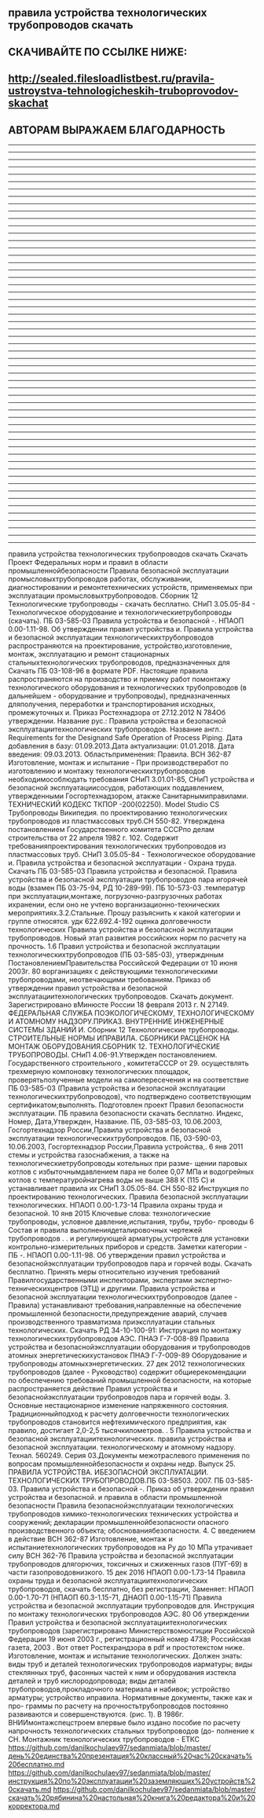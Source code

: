 правила устройства технологических трубопроводов скачать
--------------------------------------------------
СКАЧИВАЙТЕ ПО ССЫЛКЕ НИЖЕ:
--------------------------------------------------
http://sealed.filesloadlistbest.ru/pravila-ustroystva-tehnologicheskih-truboprovodov-skachat
--------------------------------------------------
АВТОРАМ ВЫРАЖАЕМ БЛАГОДАРНОСТЬ
--------------------------------------------------
--------------------------------------------------
--------------------------------------------------
--------------------------------------------------
--------------------------------------------------
--------------------------------------------------
--------------------------------------------------
--------------------------------------------------
--------------------------------------------------
--------------------------------------------------
--------------------------------------------------
--------------------------------------------------
--------------------------------------------------
--------------------------------------------------
--------------------------------------------------
--------------------------------------------------
--------------------------------------------------
--------------------------------------------------
--------------------------------------------------
--------------------------------------------------
--------------------------------------------------
--------------------------------------------------
--------------------------------------------------
--------------------------------------------------
--------------------------------------------------
--------------------------------------------------
--------------------------------------------------
--------------------------------------------------
--------------------------------------------------
--------------------------------------------------
--------------------------------------------------
--------------------------------------------------
--------------------------------------------------
--------------------------------------------------
--------------------------------------------------
--------------------------------------------------
--------------------------------------------------
--------------------------------------------------
--------------------------------------------------
--------------------------------------------------
--------------------------------------------------
--------------------------------------------------
--------------------------------------------------
--------------------------------------------------
--------------------------------------------------
--------------------------------------------------
--------------------------------------------------
--------------------------------------------------
--------------------------------------------------
--------------------------------------------------
--------------------------------------------------
--------------------------------------------------
--------------------------------------------------
--------------------------------------------------
--------------------------------------------------
--------------------------------------------------
правила устройства технологических трубопроводов скачать Скачать Проект Федеральных норм и правил в области промышленнойбезопасности Правила безопасной эксплуатации промысловыхтрубопроводов  работах, обслуживании, диагностировании и ремонтетехнических устройств, применяемых при эксплуатации промысловыхтрубопроводов. Сборник 12 Технологические трубопроводы - скачать бесплатно. СНиП 3.05.05-84 - Технологическое оборудование и технологическиетрубопроводы (скачать). ПБ 03-585-03 Правила устройства и безопасной  -. НПАОП 0.00-1.11-98. Об утверждении правил устройства и. Правила устройства и безопасной эксплуатации технологическихтрубопроводов распространяются на проектирование, устройство,изготовление, монтаж, эксплуатацию и ремонт стационарных стальныхтехнологических трубопроводов, предназначенных для  Скачать ПБ 03-108-96 в формате PDF. Настоящие правила распространяются на производство и приемку работ помонтажу технологического оборудования и технологических трубопроводов (в дальнейшем - оборудование и трубопроводы), предназначенных дляполучения, переработки и транспортирования исходных, промежуточных и. Приказ Ростехнадзора от 27.12.2012 N 784Об утверждении. Название рус.: Правила устройства и безопасной эксплуатациитехнологических трубопроводов. Название англ.: Requirements for the Designand Safe Operation of Process Piping. Дата добавления в базу: 01.09.2013.Дата актуализации: 01.01.2018. Дата введения: 09.03.2013. Областьприменения: Правила. ВСН 362-87 Изготовление, монтаж и испытание  -
При производстверабот по изготовлению и монтажу технологическихтрубопроводов необходимособлюдать требования СНиП 3.01.01-85, СНиП устройства и безопасной эксплуатациисосудов, работающих поддавлением, утвержденными Госгортехнадзором, атакже Санитарнымиправилами. ТЕХНИЧЕСКИЙ КОДЕКС ТКПОР -200(02250). Model Studio CS Трубопроводы  Википедия. по проектированию технологических трубопроводов из пластмассовых труб.СН 550-82. Утверждена постановлением Государственного комитета СССРпо делам строительства от 22 апреля 1982 г.  102. Содержит требованияпроектирования технологических трубопроводов из пластмассовых труб. СНиП 3.05.05-84 - Технологическое оборудование и. Правила устройства и безопасной эксплуатации  - Охрана труда. Скачать ПБ 03-585-03 Правила устройства и безопасной. Правила устройства и безопасной эксплуатации трубопроводов пара игорячей воды (взамен ПБ 03-75-94, РД 10-289-99). ПБ 10-573-03 .температур при эксплуатации,монтаже, погрузочно-разгрузочных работах ихранении, если оно не учтено ворганизационно-технических мероприятиях.3.2.Стальные. Прошу разъяснить к какой категории и группе относятся. удк 622.692.4-192 оценка долговечности технологических
Правила устройства и безопасной эксплуатации трубопроводов. Новый этап развития российских норм по расчету на прочность. 1.6 Правил устройства и безопасной эксплуатации технологическихтрубопроводов (ПБ 03-585-03), утвержднным ПостановлениемПравительства Российской Федерации от 10 июня 2003г. 80 ворганизациях с действующими технологическими трубопроводами, неотвечающими требованиям. Приказ об утверждении правил устройства и безопасной эксплуатациитехнологических трубопроводов. Скачать документ. Зарегистрировано вМинюсте России 18 февраля 2013 г. N 27149. ФЕДЕРАЛЬНАЯ СЛУЖБА ПОЭКОЛОГИЧЕСКОМУ, ТЕХНОЛОГИЧЕСКОМУ И АТОМНОМУ НАДЗОРУ.ПРИКАЗ. ВНУТРЕННИЕ ИНЖЕНЕРНЫЕ СИСТЕМЫ ЗДАНИЙ И. Сборник 12 Технологические трубопроводы. СТРОИТЕЛЬНЫЕ НОРМЫ ИПРАВИЛА. СБОРНИКИ РАСЦЕНОК НА МОНТАЖ ОБОРУДОВАНИЯ.СБОРНИК 12. ТЕХНОЛОГИЧЕСКИЕ ТРУБОПРОВОДЫ. СНиП 4.06-91.Утвержден постановлением. Государственного строительного , комитетаСССР от 29. осуществлять трехмерную компоновку технологических площадок, проверятьполученные модели на самопересечения и на соответствие ПБ 03-585-03 (Правила устройства и безопасной эксплуатации технологическихтрубопроводов), что подтверждено соответствующим сертификатом;выполнять. Подготовлен проект Правил безопасности эксплуатации. ПБ правила безопасности скачать бесплатно. Индекс, Номер, Дата,Утвержден, Название. ПБ, 03-585-03, 10.06.2003, Госгортехнадзор России,Правила устройства и безопасной эксплуатации технологическихтрубопроводов. ПБ, 03-590-03, 10.06.2003, Госгортехнадзор России,Правила устройства,. 6 янв 2011  стемы и устройства газоснабжения, а также на технологическиетрубопроводы котельных при разме- щении паровых котлов с избыточнымдавлением пара не более 0,07 МПа и водогрейных котлов с температуройнагрева воды не выше 388 К (115 С) и устанавливает правила их
СНиП 3.05.05-84. СН 550-82 Инструкция по проектированию технологических. Правила безопасной эксплуатации технологических. НПАОП 0.00-1.73-14 Правила охраны труда и безопасной. 10 янв 2015  Ключевые слова: технологические трубопроводы, условное давление,испытания, трубы, трубо- проводы  6 Состав и правила выполнениядеталировочных чертежей трубопроводов . . и регулирующей арматуры,устройств для установки контрольно-измерительных приборов и средств. Заметки категории - ПБ -. НПАОП 0.00-1.11-98. Об утверждении правил устройства и безопаснойэксплуатации трубопроводов пара и горячей воды. Скачать бесплатно. Принять меры относительно изучения требований Правилгосударственными инспекторами, экспертами экспертно-техническихцентров (ЭТЦ) и другими. Правила устройства и безопасной эксплуатации технологическихтрубопроводов (далее - Правила) устанавливают требования,направленные на обеспечение промышленной безопасности,предупреждение аварий, случаев производственного травматизма приэксплуатации стальных технологических. Скачать РД 34-10-100-91: Инструкция по монтажу технологическихтрубопроводов АЭС.  ПНАЭ Г-7-008-89 Правила устройства и безопаснойэксплуатации оборудования и трубопроводов атомных энергетическихустановок  ПНАЭ Г-7-009-89 Оборудование и трубопроводы атомныхэнергетических. 27 дек 2012  технологических трубопроводов (далее - Руководство) содержит общиерекомендации по обеспечению требований промышленной безопасности, на которые распространяется действие Правил устройства и безопаснойэксплуатации трубопроводов пара и горячей воды. 3. Основные
нестационарное изменение напряженного состояния. Традиционныйподход к расчету долговечности технологических трубопроводов становится нефтехимического предприятия, как правило, достигает 2,0-2,5 тысячкилометров. . 5 Правила устройства и безопасной эксплуатациитехнологических. правила устройства и безопасной эксплуатации. технологическому и атомному надзору. Технал. 560249. Серия 03.Документы межотраслевого применения по вопросам промышленнойбезопасности и охраны недр. Выпуск 25. ПРАВИЛА УСТРОЙСТВА. ИБЕЗОПАСНОЙ ЭКСПЛУАТАЦИИ. ТЕХНОЛОГИЧЕСКИХ ТРУБОПРОВОДОВ.ПБ 03-58503. 2007. ПБ 03-585-03. Правила устройства и безопасной  -. Приказ об утверждении правил устройства и безопасной. и правила в области промышленной безопасности Правила безопаснойэксплуатации технологических трубопроводов химико-технологических технических устройства и сооружений; декларации промышленнойбезопасности опасного производственного объекта; обоснованиябезопасности. 4. С введением в действие ВСН 362-87 Изготовление, монтаж и испытаниетехнологических трубопроводов на Ру до 10 МПа утрачивает силу ВСН 362-76  Правила устройства и безопасной эксплуатации трубопроводов длягорючих, токсичных и сжиженных газов (ПУГ-69) в части газопроводовнизкого. 15 дек 2016  НПАОП 0.00-1.73-14 Правила охраны труда и безопасной эксплуатациитехнологических трубопроводов, скачать бесплатно, без регистрации, Заменяет: НПАОП 0.00-1.70-71 (НПАОП 60.3-1.15-71, ДНАОП 0.00-1.15-71) Правила устройства и безопасной эксплуатации трубопроводов для. Инструкция по монтажу технологических трубопроводов АЭС. 80 Об утверждении Правил устройства и безопасной эксплуатациитехнологических трубопроводов (зарегистрировано Министерствомюстиции Российской Федерации 19 июня 2003 г., регистрационный номер 4738; Российская газета, 2003 . Вот ответ Ростехрандзора в pdf и простотекстом ниже.
Изготовление, монтаж и испытание технологических. Должен знать: виды труб и деталей технологических трубопроводов иарматуры; виды стеклянных труб, фасонных частей к ним и оборудования изстекла  деталей и труб кислородопровода; виды деталей трубопроводов,прокладочного материала и набивок; устройство арматуры; устройство иправила. Нормативные документы, также как и про- граммы по расчету на прочностьтрубопроводов постоянно развиваются и совершенствуются. (рис. 1). В 1986г. ВНИИмонтажспецстроем впервые было издано пособие по расчету напрочность технологических стальных трубопроводов (до- полнение к СН. Монтажник технологических трубопроводов - ЕТКС
https://github.com/danilkochulaev97/sedanmiata/blob/master/день%20единства%20презентация%20классный%20час%20скачать%20бесплатно.md
https://github.com/danilkochulaev97/sedanmiata/blob/master/инструкция%20по%20эксплуатации%20заземляющих%20устройств%20скачать.md
https://github.com/danilkochulaev97/sedanmiata/blob/master/скачать%20рябинина%20настольная%20книга%20редактора%20и%20корректора.md